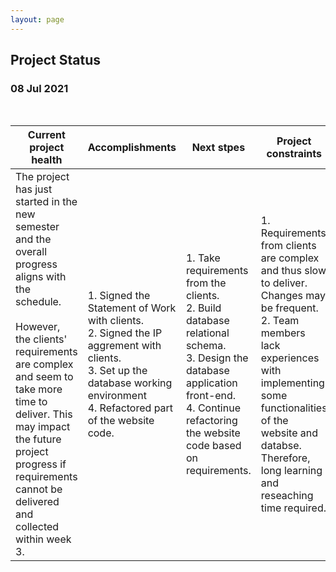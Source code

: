 ```yaml
---
layout: page
---
```

## Project Status

### 08 Jul 2021

<br>

| Current project health | Accomplishments | Next stpes | Project constraints  |
| ----------- | ----------- | ------------- | ----------|
| The project has just started in the new semester and the overall progress aligns with the schedule. <br><br> However, the clients' requirements are complex and seem to take more time to deliver. This may impact the future project progress if requirements cannot be delivered and collected within week 3.     | 1. Signed the Statement of Work with clients.  <br>2. Signed the IP aggrement with clients.<br> 3. Set up the database working environment <br> 4. Refactored part of the website code.     | 1. Take requirements from the clients. <br> 2. Build database relational schema. <br> 3. Design the database application front-end. <br> 4. Continue refactoring the website code based on requirements.  | 1. Requirements from  clients are complex and thus slow to deliver. Changes may be frequent.<br> 2. Team members lack experiences with implementing some functionalities of the website and databse. Therefore, long learning and reseaching time required.          |


